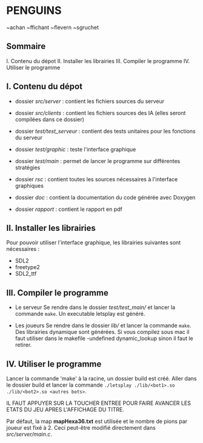 # PENGUINS

~achan ~ffichant ~flevern ~sgruchet


## Sommaire

  I.   Contenu du dépot
  II.  Installer les librairies
  III. Compiler le programme
  IV.  Utiliser le programme


## I. Contenu du dépot

  - dossier *src/server* : contient les fichiers sources du serveur

  - dossier *src/clients* : contient les fichiers sources des IA (elles seront compilées dans ce dossier)

  - dossier *test/test_serveur* : contient des tests unitaires pour les fonctions du serveur

  - dossier *test/graphic* : teste l'interface graphique

  - dossier *test/main* : permet de lancer le programme sur différentes stratégies

  - dossier *rsc* : contient toutes les sources nécessaires à l'interface graphiques

  - dossier *doc* : contient la documentation du code générée avec Doxygen

  - dossier *rapport* : contient le rapport en pdf 


## II. Installer les librairies

Pour pouvoir utiliser l'interface graphique, les librairies suivantes sont nécessaires :
  -  SDL2
  -  freetype2
  -  SDL2_ttf


## III. Compiler le programme

  - Le serveur
Se rendre dans le dossier *test/test_main/* et lancer la commande `make`. Un executable letsplay est généré.


  - Les joueurs
Se rendre dans le dossier *lib/* et lancer la commande `make`. Des librairies dynamique sont générées.
Si vous compilez sous mac il faut utiliser dans le makefile -undefined dynamic_lookup sinon il faut le retirer.


## IV. Utiliser le programme

Lancer la commande 'make' à la racine, un dossier build est créé. Aller dans le dossier build et lancer la commande `./letsplay ./lib/<bot1>.so ./lib/<bot2>.so <autres bots>`.

IL FAUT APPUYER SUR LA TOUCHER ENTREE POUR FAIRE AVANCER LES ETATS DU JEU APRES L'AFFICHAGE DU TITRE. 

Par défaut, la map **mapHexa36.txt** est utilisée et le nombre de pions par joueur est fixé à 2. Ceci peut-être modifié directement dans *src/server/main.c*.



